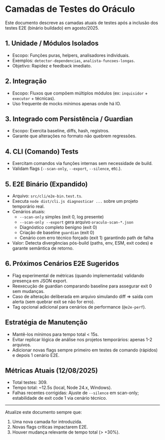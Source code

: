 # Camadas de Testes do Oráculo

Este documento descreve as camadas atuais de testes após a inclusão dos testes E2E (binário buildado) em agosto/2025.

## 1. Unidade / Módulos Isolados

- Escopo: Funções puras, helpers, analisadores individuais.
- Exemplos: `detector-dependencias`, `analista-funcoes-longas`.
- Objetivo: Rapidez e feedback imediato.

## 2. Integração

- Escopo: Fluxos que compõem múltiplos módulos (ex: `inquisidor` + `executor` + técnicas).
- Uso frequente de mocks mínimos apenas onde há IO.

## 3. Integrado com Persistência / Guardian

- Escopo: Exercita baseline, diffs, hash, registros.
- Garante que alterações no formato não quebrem regressões.

## 4. CLI (Comando) Tests

- Exercitam comandos via funções internas sem necessidade de build.
- Validam flags (`--scan-only`, `--export`, `--silence`, etc.).

## 5. E2E Binário (Expandido)

- Arquivo: `src/cli/e2e-bin.test.ts`.
- Executa `node dist/cli.js diagnosticar ...` sobre um projeto temporário real.
- Cenários atuais:
  - `--scan-only` simples (exit 0, log presente)
  - `--scan-only --export` gera arquivo `oraculo-scan-*.json`
  - Diagnóstico completo benigno (exit 0)
  - Criação de baseline `guardian` (exit 0)
  - Cenário com erro técnico forçado (exit 1) garantindo path de falha
- Valor: Detecta divergências pós-build (paths, env, ESM, exit codes) e garante semântica de retorno.

## 6. Próximos Cenários E2E Sugeridos

- Flag experimental de métricas (quando implementada) validando presença em JSON export.
- Reexecução de guardian comparando baseline para assegurar exit 0 sem mudanças.
- Caso de alteração deliberada em arquivo simulando diff => saída com alerta (sem quebrar exit se não for erro).
- Tag opcional adicional para cenários de performance (`@e2e-perf`).

## Estratégia de Manutenção

- Mantê-los mínimos para tempo total < 15s.
- Evitar replicar lógica de análise nos projetos temporários: apenas 1-2 arquivos.
- Adicionar novas flags sempre primeiro em testes de comando (rápidos) e depois 1 cenário E2E.

## Métricas Atuais (12/08/2025)

- Total testes: 309.
- Tempo total: ~12.5s (local, Node 24.x, Windows).
- Falhas recentes corrigidas: Ajuste de `--silence` em scan-only; estabilidade de exit code 1 via cenário técnico.

---

Atualize este documento sempre que:

1. Uma nova camada for introduzida.
2. Novas flags críticas impactarem E2E.
3. Houver mudança relevante de tempo total (> +30%).
